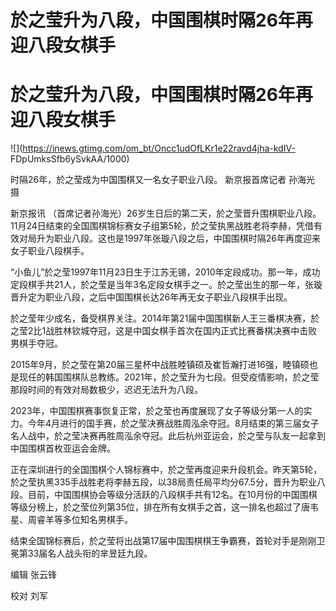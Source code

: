 # 於之莹升为八段，中国围棋时隔26年再迎八段女棋手

# 於之莹升为八段，中国围棋时隔26年再迎八段女棋手

![](https://inews.gtimg.com/om_bt/Oncc1udOfLKr1e22ravd4jha-kdIV-
FDpUmksSfb6ySvkAA/1000)

时隔26年，於之莹成为中国围棋又一名女子职业八段。 新京报首席记者 孙海光 摄

新京报讯
（首席记者孙海光）26岁生日后的第二天，於之莹晋升围棋职业八段。11月24日结束的全国围棋锦标赛女子组第5轮，於之莹执黑战胜老将李赫，凭借有效对局升为职业八段。这也是1997年张璇八段之后，中国围棋时隔26年再度迎来女子职业八段棋手。

“小鱼儿”於之莹1997年11月23日生于江苏无锡，2010年定段成功。那一年，成功定段棋手共21人，於之莹是当年3名定段女棋手之一。於之莹出生的那一年，张璇晋升定为职业八段，之后中国围棋长达26年再无女子职业八段棋手出现。

於之莹年少成名，备受棋界关注。2014年第21届中国围棋新人王三番棋决赛，於之莹2比1战胜林钦城夺冠，这是中国女棋手首次在国内正式比赛番棋决赛中击败男棋手夺冠。

2015年9月，於之莹在第20届三星杯中战胜睦镇硕及崔哲瀚打进16强，睦镇硕也是现任的韩国围棋队总教练。2021年，於之莹升为七段。但受疫情影响，於之莹那段时间的有效对局数极少，迟迟无法升为八段。

2023年，中国围棋赛事恢复正常，於之莹也再度展现了女子等级分第一人的实力。今年4月进行的国手赛，於之莹决赛战胜周泓余夺冠。8月结束的第三届女子名人战中，於之莹决赛再胜周泓余夺冠。此后杭州亚运会，於之莹与队友一起拿到中国围棋首枚亚运会金牌。

正在深圳进行的全国围棋个人锦标赛中，於之莹再度迎来升段机会。昨天第5轮，於之莹执黑335手战胜老将李赫五段，以38局责任局平均分67.5分，晋升为职业八段。目前，中国围棋协会等级分活跃的八段棋手共有12名。在10月份的中国围棋等级分榜上，於之莹位列第35位，排在所有女棋手之首，这一排名也超过了唐韦星、周睿羊等多位知名男棋手。

结束全国锦标赛后，於之莹将出战第17届中国围棋棋王争霸赛，首轮对手是刚刚卫冕第33届名人战头衔的芈昱廷九段。

编辑 张云锋

校对 刘军

